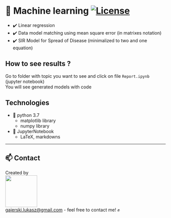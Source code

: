 # 🤖 Machine learning [![License](https://img.shields.io/badge/licence-MIT-blue)](https://choosealicense.com/licenses/mit/) 

- ✔️ Linear regression 
- ✔️ Data model matching using mean square error (in matrixes notation)
- ✔️ SIR Model for Spread of Disease (minimalized to two and one equation)

## How to see results ?
Go to folder with topic you want to see and click on file `Report.ipynb` (jupyter notebook) <br/>
You will see generated models with code  

## Technologies
- :small_orange_diamond: python 3.7
  - matplotlib library
  - numpy library
- :small_orange_diamond: JupyterNotebook
  - LaTeX, markdowns
___
## 📫 Contact 
Created by <br/>
<a href="https://github.com/Ukasz09" target="_blank"><img src="https://avatars0.githubusercontent.com/u/44710226?s=460&v=4"  width="100px;"></a>
<br/> gajerski.lukasz@gmail.com - feel free to contact me! ✊

